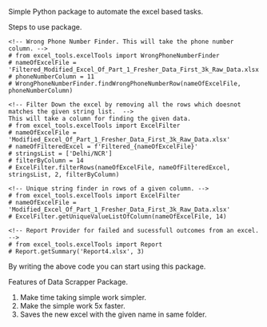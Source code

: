 Simple Python package to automate the excel based tasks.

Steps to use package.

    <!-- Wrong Phone Number Finder. This will take the phone number column. -->
    # from excel_tools.excelTools import WrongPhoneNumberFinder
    # nameOfExcelFile = 'Filtered_Modified_Excel_Of_Part_1_Fresher_Data_First_3k_Raw_Data.xlsx'
    # phoneNumberColumn = 11
    # WrongPhoneNumberFinder.findWrongPhoneNumberRow(nameOfExcelFile, phoneNumberColumn)

    <!-- Filter Down the excel by removing all the rows which doesnot matches the given string list.  -->
    This will take a column for finding the given data.
    # from excel_tools.excelTools import ExcelFilter
    # nameOfExcelFile = 'Modified_Excel_Of_Part_1_Fresher_Data_First_3k_Raw_Data.xlsx'
    # nameOfFilteredExcel = f'Filtered_{nameOfExcelFile}'
    # stringsList = ['Delhi/NCR']
    # filterByColumn = 14
    # ExcelFilter.filterRows(nameOfExcelFile, nameOfFilteredExcel, stringsList, 2, filterByColumn)

    <!-- Unique string finder in rows of a given column. -->
    # from excel_tools.excelTools import ExcelFilter
    # nameOfExcelFile = 'Modified_Excel_Of_Part_1_Fresher_Data_First_3k_Raw_Data.xlsx'
    # ExcelFilter.getUniqueValueListOfColumn(nameOfExcelFile, 14)

    <!-- Report Provider for failed and sucessfull outcomes from an excel. -->
    # from excel_tools.excelTools import Report
    # Report.getSummary('Report4.xlsx', 3)

By writing the above code you can start using this package.

Features of Data Scrapper Package.

1. Make time taking simple work simpler.
2. Make the simple work 5x faster.
3. Saves the new excel with the given name in same folder.